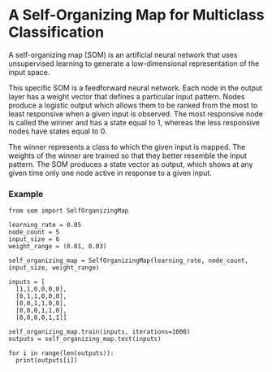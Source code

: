 # A Self-Organizing Map for Multiclass Classification

A self-organizing map (SOM) is an artificial neural network that uses unsupervised learning to generate a low-dimensional representation of the input space. 

This specific SOM is a feedforward neural network. Each node in the output layer has a weight vector that defines a particular input pattern. Nodes produce a logistic output which allows them to be ranked from the most to least responsive when a given input is observed. The most responsive node is called the winner and has a state equal to 1, whereas the less responsive nodes have states equal to 0. 

The winner represents a class to which the given input is mapped. The weights of the winner are trained so that they better resemble the input pattern. The SOM produces a state vector as output, which shows at any given time only one node active in response to a given input.

### Example

    from som import SelfOrganizingMap

    learning_rate = 0.05
    node_count = 5
    input_size = 6
    weight_range = (0.01, 0.03)

    self_organizing_map = SelfOrganizingMap(learning_rate, node_count, input_size, weight_range)

    inputs = [
      [1,1,0,0,0,0],
      [0,1,1,0,0,0],
      [0,0,1,1,0,0],
      [0,0,0,1,1,0],
      [0,0,0,0,1,1]]

    self_organizing_map.train(inputs, iterations=1000)
    outputs = self_organizing_map.test(inputs)
    
    for i in range(len(outputs)):
      print(outputs[i])

